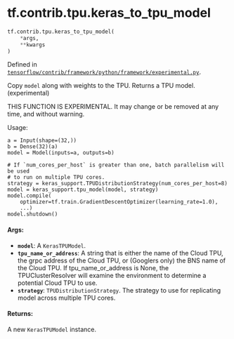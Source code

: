 <div itemscope itemtype="http://developers.google.com/ReferenceObject">
<meta itemprop="name" content="tf.contrib.tpu.keras_to_tpu_model" />
</div>

# tf.contrib.tpu.keras_to_tpu_model

``` python
tf.contrib.tpu.keras_to_tpu_model(
    *args,
    **kwargs
)
```



Defined in [`tensorflow/contrib/framework/python/framework/experimental.py`](https://www.tensorflow.org/code/tensorflow/contrib/framework/python/framework/experimental.py).

Copy `model` along with weights to the TPU.  Returns a TPU model. (experimental)

THIS FUNCTION IS EXPERIMENTAL. It may change or be removed at any time, and without warning.

Usage:
```
a = Input(shape=(32,))
b = Dense(32)(a)
model = Model(inputs=a, outputs=b)

# If `num_cores_per_host` is greater than one, batch parallelism will be used
# to run on multiple TPU cores.
strategy = keras_support.TPUDistributionStrategy(num_cores_per_host=8)
model = keras_support.tpu_model(model, strategy)
model.compile(
    optimizer=tf.train.GradientDescentOptimizer(learning_rate=1.0),
    ...)
model.shutdown()
```

#### Args:

* <b>`model`</b>: A `KerasTPUModel`.
* <b>`tpu_name_or_address`</b>: A string that is either the name of the Cloud TPU,
    the grpc address of the Cloud TPU, or (Googlers only) the BNS name of the
    Cloud TPU. If tpu_name_or_address is None, the TPUClusterResolver will
    examine the environment to determine a potential Cloud TPU to use.
* <b>`strategy`</b>: `TPUDistributionStrategy`.  The strategy to use for replicating
            model across multiple TPU cores.


#### Returns:

A new `KerasTPUModel` instance.